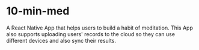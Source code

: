 # 10-min-med

A React Native App that helps users to build a habit of meditation. This App also supports uploading users' records to the cloud so they can use different devices and also sync their results.
